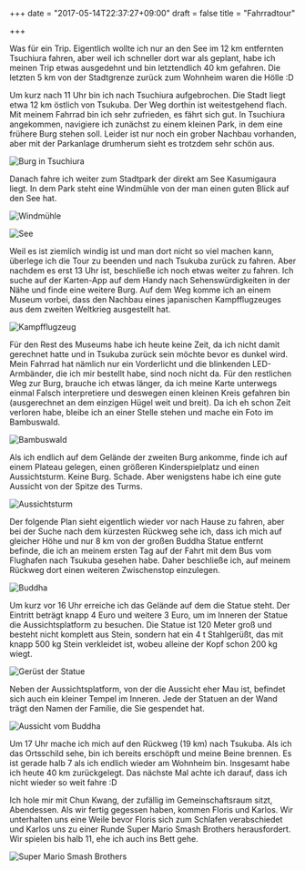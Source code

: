 +++
date = "2017-05-14T22:37:27+09:00"
draft = false
title = "Fahrradtour"

+++

Was für ein Trip. Eigentlich wollte ich nur an den See im 12 km entfernten
Tsuchiura fahren, aber weil ich schneller dort war als geplant, habe ich meinen
Trip etwas ausgedehnt und bin letztendlich 40 km gefahren. Die letzten 5 km
von der Stadtgrenze zurück zum Wohnheim waren die Hölle :D

Um kurz nach 11 Uhr bin ich nach Tsuchiura aufgebrochen. Die Stadt liegt etwa
12 km östlich von Tsukuba. Der Weg dorthin ist weitestgehend flach. Mit meinem
Fahrrad bin ich sehr zufrieden, es fährt sich gut. In Tsuchiura angekommen,
navigiere ich zunächst zu einem kleinen Park, in dem eine frühere Burg stehen
soll. Leider ist nur noch ein grober Nachbau vorhanden, aber mit der Parkanlage
drumherum sieht es trotzdem sehr schön aus.

![Burg in Tsuchiura](/img/2017_05_14/castle.jpg)

Danach fahre ich weiter zum Stadtpark der direkt am See Kasumigaura liegt. In
dem Park steht eine Windmühle von der man einen guten Blick auf den See hat.

![Windmühle](/img/2017_05_14/windmill.jpg)

![See](/img/2017_05_14/lake.jpg)

Weil es ist ziemlich windig ist und man dort nicht so viel machen kann, überlege
ich die Tour zu beenden und nach Tsukuba zurück zu fahren. Aber nachdem es erst
13 Uhr ist, beschließe ich noch etwas weiter zu fahren. Ich suche auf der
Karten-App auf dem Handy nach Sehenswürdigkeiten in der Nähe und finde eine
weitere Burg. Auf dem Weg komme ich an einem Museum vorbei, dass den Nachbau
eines japanischen Kampfflugzeuges aus dem zweiten Weltkrieg ausgestellt hat.

![Kampfflugzeug](/img/2017_05_14/fighter.jpg)

Für den Rest des Museums habe ich heute keine Zeit, da ich nicht damit gerechnet
hatte und in Tsukuba zurück sein möchte bevor es dunkel wird. Mein Fahrrad hat
nämlich nur ein Vorderlicht und die blinkenden LED-Armbänder, die ich mir
bestellt habe, sind noch nicht da. Für den restlichen Weg zur Burg, brauche ich
etwas länger, da ich meine Karte unterwegs einmal Falsch interpretiere und
deswegen einen kleinen Kreis gefahren bin (ausgerechnet an dem einzigen Hügel
weit und breit). Da ich eh schon Zeit verloren habe, bleibe ich an einer Stelle
stehen und mache ein Foto im Bambuswald.

![Bambuswald](/img/2017_05_14/bamboo.jpg)

Als ich endlich auf dem Gelände der zweiten Burg ankomme, finde ich auf einem
Plateau gelegen, einen größeren Kinderspielplatz und einen Aussichtsturm. Keine
Burg. Schade. Aber wenigstens habe ich eine gute Aussicht von der Spitze des
Turms.

![Aussichtsturm](/img/2017_05_14/tower.jpg)

Der folgende Plan sieht eigentlich wieder vor nach Hause zu fahren, aber bei der
Suche nach dem kürzesten Rückweg sehe ich, dass ich mich auf gleicher Höhe und
nur 8 km von der großen Buddha Statue entfernt befinde, die ich an meinem ersten
Tag auf der Fahrt mit dem Bus vom Flughafen nach Tsukuba gesehen habe. Daher
beschließe ich, auf meinem Rückweg dort einen weiteren Zwischenstop einzulegen.

![Buddha](/img/2017_05_14/statue.jpg)

Um kurz vor 16 Uhr erreiche ich das Gelände auf dem die Statue steht. Der
Eintritt beträgt knapp 4 Euro und weitere 3 Euro, um im Inneren der Statue die
Aussichtsplatform zu besuchen. Die Statue ist 120 Meter groß und besteht nicht
komplett aus Stein, sondern hat ein 4 t Stahlgerüßt, das mit knapp 500 kg Stein
verkleidet ist, wobeu alleine der Kopf schon 200 kg wiegt.

![Gerüst der Statue](/img/2017_05_14/frame.jpg)

Neben der Aussichtsplatform, von der die Aussicht eher Mau ist, befindet sich
auch ein kleiner Tempel im Inneren. Jede der Statuen an der Wand trägt den Namen
der Familie, die Sie gespendet hat.

![Aussicht vom Buddha](/img/2017_05_14/temple.jpg)

Um 17 Uhr mache ich mich auf den Rückweg (19 km) nach Tsukuba. Als ich das
Ortsschild sehe, bin ich bereits erschöpft und meine Beine brennen. Es ist
gerade halb 7 als ich endlich wieder am Wohnheim bin. Insgesamt habe ich heute
40 km zurückgelegt. Das nächste Mal achte ich darauf, dass ich nicht wieder so
weit fahre :D

Ich hole mir mit Chun Kwang, der zufällig im Gemeinschaftsraum sitzt,
Abendessen. Als wir fertig gegessen haben, kommen Floris und Karlos. Wir
unterhalten uns eine Weile bevor Floris sich zum Schlafen verabschiedet und
Karlos uns zu einer Runde Super Mario Smash Brothers herausfordert. Wir spielen
bis halb 11, ehe ich auch ins Bett gehe.

![Super Mario Smash Brothers](/img/2017_05_14/mario.jpg)
